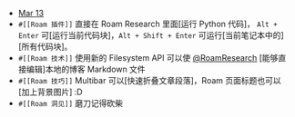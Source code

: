 - [Mar 13](https://jimmylv.substack.com/p/-roam-newsletter-2021w11)
- `#[[Roam 插件]]` 直接在 Roam Research 里面[运行 Python 代码]， `Alt + Enter` 可[运行当前代码块]，`Alt + Shift + Enter` 可运行[当前笔记本中的][所有代码块]。
- `#[[Roam 技术]]` 使用新的 Filesystem API 可以使 [@RoamResearch](https://twitter.com/RoamResearch) [能够直接编辑]本地的博客 Markdown 文件
- `#[[Roam 技巧]]` Multibar 可以[快速折叠文章段落]，Roam 页面标题也可以[加上背景图片] :D
- `#[[Roam 洞见]]` 磨刀记得砍柴
